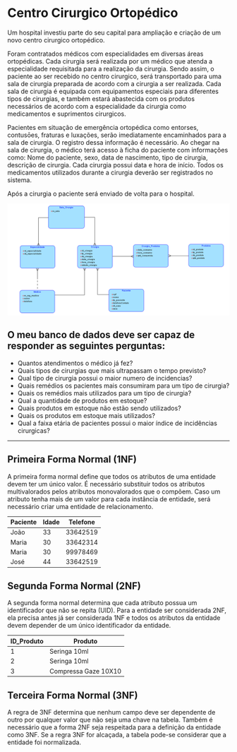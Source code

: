 
# Centro Cirurgico Ortopédico #

Um hospital investiu parte do seu capital para ampliação e criação de um novo centro cirurgico ortopédico. 

Foram contratados médicos com especialidades em diversas áreas ortopédicas. Cada cirurgia será realizada por um médico que atenda a especialidade requisitada para a realização da cirurgia. Sendo assim, o paciente ao ser recebido no centro cirurgico, será transportado para uma sala de cirurgia preparada de acordo com a cirurgia a ser realizada. Cada sala de cirurgia é equipada com equipamentos especiais para diferentes tipos de cirurgias, e também estará abastecida com os produtos necessários de acordo com a especialidade da cirurgia como medicamentos e suprimentos cirurgicos.

Pacientes em situação de emergência ortopédica como entorses, contusōes, fraturas e luxações, serão imediatamente encaminhados para a sala de cirurgia. O registro dessa informação é necessário. Ao chegar na sala de cirurgia, o médico terá acesso à ficha do paciente com informações como: Nome do paciente, sexo, data de nascimento, tipo de cirurgia, descrição de cirurgia. Cada cirurgia possui data e hora de início.
Todos os medicamentos utilizados durante a cirurgia deverão ser registrados no sistema.

Após a cirurgia o paciente será enviado de volta para o hospital. 

![](Imagens/modelo_readme.PNG)

## O meu banco de dados deve ser capaz de responder as seguintes perguntas: ##

* Quantos atendimentos o médico já fez?
* Quais tipos de cirurgias que mais ultrapassam o tempo previsto?
* Qual tipo de cirurgia possui o maior numero de incidencias?
* Quais remédios os pacientes mais consumiram para um tipo de cirurgia?
* Quais os remédios mais utilizados para um tipo de cirurgia?
* Qual a quantidade de produtos em estoque?
* Quais produtos em estoque não estão sendo utilizados?
* Quais os produtos em estoque mais utilizados?
* Qual a faixa etária de pacientes possui o maior índice de incidências cirurgicas?



_______________________________________________________________________________________

## Primeira Forma Normal (1NF) ##

A primeira forma normal define que todos os atributos de uma entidade devem ter um único valor. É necessário substituir todos os atributos multivalorados pelos atributos monovalorados que o compõem. Caso um atributo tenha mais de um valor para cada instância de entidade, será necessário criar uma entidade de relacionamento. 

Paciente | Idade | Telefone
--- | --- | --- | 
João | 33| 33642519 |
Maria| 30 | 33642314 |
Maria| 30 | 99978469 |
José| 44 | 33642519 |


## Segunda Forma Normal (2NF) ##

A segunda forma normal determina que cada atributo possua um identificador que não se repita (UID). Para a entidade ser considerada 2NF, ela precisa antes já ser considerada 1NF e todos os atributos da entidade devem depender de um único identificador da entidade.

ID_Produto | Produto |
--- | --- | 
1| Seringa 10ml |
2| Seringa 10ml | 
3| Compressa Gaze 10X10 |

## Terceira Forma Normal (3NF) ##

A regra de 3NF determina que nenhum campo deve ser dependente de outro por qualquer valor que não seja uma chave na tabela. Também é necessário que a forma 2NF seja respeitada para a definição da entidade como 3NF. Se a regra 3NF for alcaçada, a tabela pode-se considerar que a entidade foi normalizada.



